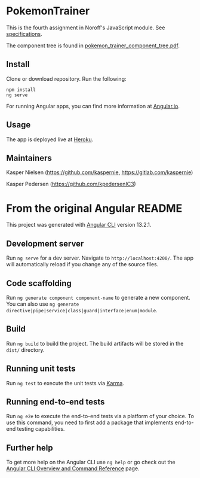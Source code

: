 # PokemonTrainer

This is the fourth assignment in Noroff's JavaScript module. See [specifications](Angular_Pokemon_Trainer.pdf).

The component tree is found in [pokemon_trainer_component_tree.pdf](pokemon_trainer_component_tree.pdf).

## Install

Clone or download repository. Run the following:

```
npm install
ng serve
```

For running Angular apps, you can find more information at [Angular.io](https://angular.io/docs).

## Usage

The app is deployed live at [Heroku](https://pokemon-trainer-0905.herokuapp.com/).

## Maintainers

Kasper Nielsen (https://github.com/kaspernie, https://gitlab.com/kaspernie)

Kasper Pedersen (https://github.com/kpedersenIC3)

# From the original Angular README

This project was generated with [Angular CLI](https://github.com/angular/angular-cli) version 13.2.1.

## Development server

Run `ng serve` for a dev server. Navigate to `http://localhost:4200/`. The app will automatically reload if you change any of the source files.

## Code scaffolding

Run `ng generate component component-name` to generate a new component. You can also use `ng generate directive|pipe|service|class|guard|interface|enum|module`.

## Build

Run `ng build` to build the project. The build artifacts will be stored in the `dist/` directory.

## Running unit tests

Run `ng test` to execute the unit tests via [Karma](https://karma-runner.github.io).

## Running end-to-end tests

Run `ng e2e` to execute the end-to-end tests via a platform of your choice. To use this command, you need to first add a package that implements end-to-end testing capabilities.

## Further help

To get more help on the Angular CLI use `ng help` or go check out the [Angular CLI Overview and Command Reference](https://angular.io/cli) page.

